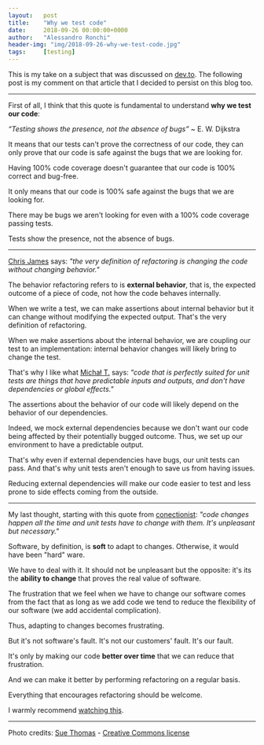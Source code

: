 ```yaml
---
layout:   post
title:    "Why we test code"
date:     2018-09-26 00:00:00+0000
author:   "Alessandro Ronchi"
header-img: "img/2018-09-26-why-we-test-code.jpg"
tags:     [testing]
---
```

This is my take on a subject that was discussed on [dev.to](https://dev.to/kayis/what-are-the-alternatives-to-unit-tests-2jii). The following post is my comment on that article that  I decided to persist on this blog too.

- - -

First of all, I think that this quote is fundamental to understand **why we test our code**:

_“Testing shows the presence, not the absence of bugs”_ ~ E. W. Dijkstra

It means that our tests can't prove the correctness of our code, they can only prove that our code is safe against the bugs that we are looking for.

Having 100% code coverage doesn't guarantee that our code is 100% correct and bug-free.

It only means that our code is 100% safe against the bugs that we are looking for.

There may be bugs we aren't looking for even with a 100% code coverage passing tests.

Tests show the presence, not the absence of bugs.

- - -

[Chris James](https://dev.to/quii/comment/403f) says: _"the very definition of refactoring is changing the code without changing behavior."_

 The behavior refactoring refers to is **external behavior**, that is, the expected outcome of a piece of code, not how the code behaves internally.

When we write a test, we can make assertions about internal behavior but it can change without modifying the expected output.
That's the very definition of refactoring.

When we make assertions about the internal behavior, we are coupling our test to an implementation: internal behavior changes will likely bring to change the test.

That's why I like what [Michał T.](https://dev.to/pies/comment/403j) says: _"code that is perfectly suited for unit tests are things that have predictable inputs and outputs, and don't have dependencies or global effects."_

The assertions about the behavior of our code will likely depend on the behavior of our dependencies.

Indeed, we mock external dependencies because we don't want our code being affected by their potentially bugged outcome.
Thus, we set up our environment to have a predictable output.

That's why even if external dependencies have bugs, our unit tests can pass. And that's why unit tests aren't enough to save us from having issues.

Reducing external dependencies will make our code easier to test and less prone to side effects coming from the outside.

- - -

My last thought, starting with this quote from [conectionist](https://dev.to/conectionist/comment/4049): _"code changes happen all the time and unit tests have to change with them. It's unpleasant but necessary."_

Software, by definition, is **soft** to adapt to changes. 
Otherwise, it would have been "hard" ware.

We have to deal with it. It should not be unpleasant but the opposite: it's its the **ability to change** that proves the real value of software.

The frustration that we feel when we have to change our software comes from the fact that as long as we add code we tend to reduce the flexibility of our software (we add accidental complication).

Thus, adapting to changes becomes frustrating.

But it's not software's fault. 
It's not our customers' fault.
It's our fault.

It's only by making our code **better over time** that we can reduce that frustration.

And we can make it better by performing refactoring on a regular basis.

Everything that encourages refactoring should be welcome.

I warmly recommend [watching this](http://vimeo.com/78898380).

- - -

Photo credits: [Sue Thomas](https://unsplash.com/@suethomas) - [Creative Commons license](https://creativecommons.org/licenses/by-nc-nd/2.0/)
